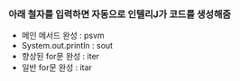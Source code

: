### 아래 철자를 입력하면 자동으로 인텔리J가 코드를 생성해줌
- 메인 메서드 완성 : psvm
- System.out.println : sout
- 향상된 for문 완성 : iter
- 일반 for문 완성 : itar

